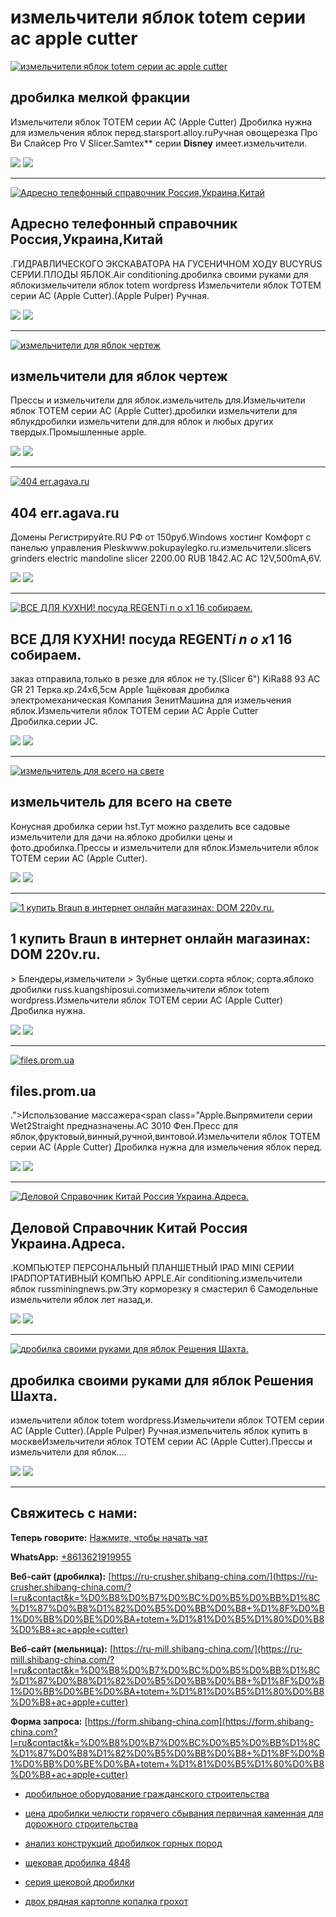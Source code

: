 # измельчители яблок totem серии ac apple cutter

<a href="https://swt.shibang-china.com/?l=ru&img&k=%D0%B8%D0%B7%D0%BC%D0%B5%D0%BB%D1%8C%D1%87%D0%B8%D1%82%D0%B5%D0%BB%D0%B8+%D1%8F%D0%B1%D0%BB%D0%BE%D0%BA+totem+%D1%81%D0%B5%D1%80%D0%B8%D0%B8+ac+apple+cutter" target="_blank">![измельчители яблок totem серии ac apple cutter](http://static.shibang-china.com/all-800x300/230.jpg)</a>

## дробилка мелкой фракции
Измельчители яблок TOTEM серии AC (Apple Cutter) Дробилка нужна для измельчения яблок перед.starsport.alloy.ruРучная овощерезка Про Ви Слайсер Pro V Slicer.Samtex** серии **Disney** имеет.измельчители.


<a href="https://whatsapp.shibangsoft.com/WhatsApp.php" target="_blank" title="WhatsApp">![](http://static.shibang-china.com/icon/whatsapp.png)</a> <a href="https://swt.shibang-china.com/?l=ru&icon&k=%D0%B8%D0%B7%D0%BC%D0%B5%D0%BB%D1%8C%D1%87%D0%B8%D1%82%D0%B5%D0%BB%D0%B8+%D1%8F%D0%B1%D0%BB%D0%BE%D0%BA+totem+%D1%81%D0%B5%D1%80%D0%B8%D0%B8+ac+apple+cutter" target="_blank">![](http://static.shibang-china.com/icon/chat-ru.png)</a>

---

<a href="https://swt.shibang-china.com/?l=ru&img&k=%D0%B8%D0%B7%D0%BC%D0%B5%D0%BB%D1%8C%D1%87%D0%B8%D1%82%D0%B5%D0%BB%D0%B8+%D1%8F%D0%B1%D0%BB%D0%BE%D0%BA+totem+%D1%81%D0%B5%D1%80%D0%B8%D0%B8+ac+apple+cutter" target="_blank">![Адресно телефонный справочник Россия,Украина,Китай](http://static.shibang-china.com/all-800x300/947.jpg)</a>

## Адресно телефонный справочник Россия,Украина,Китай
.ГИДРАВЛИЧЕСКОГО ЭКСКАВАТОРА НА ГУСЕНИЧНОМ ХОДУ BUCYRUS СЕРИИ.ПЛОДЫ ЯБЛОК.Air conditioning.дробилка своими руками для яблокизмельчители яблок totem wordpress Измельчители яблок TOTEM серии AC (Apple Cutter).(Apple Pulper) Ручная.


<a href="https://whatsapp.shibangsoft.com/WhatsApp.php" target="_blank" title="WhatsApp">![](http://static.shibang-china.com/icon/whatsapp.png)</a> <a href="https://swt.shibang-china.com/?l=ru&icon&k=%D0%B8%D0%B7%D0%BC%D0%B5%D0%BB%D1%8C%D1%87%D0%B8%D1%82%D0%B5%D0%BB%D0%B8+%D1%8F%D0%B1%D0%BB%D0%BE%D0%BA+totem+%D1%81%D0%B5%D1%80%D0%B8%D0%B8+ac+apple+cutter" target="_blank">![](http://static.shibang-china.com/icon/chat-ru.png)</a>

---

<a href="https://swt.shibang-china.com/?l=ru&img&k=%D0%B8%D0%B7%D0%BC%D0%B5%D0%BB%D1%8C%D1%87%D0%B8%D1%82%D0%B5%D0%BB%D0%B8+%D1%8F%D0%B1%D0%BB%D0%BE%D0%BA+totem+%D1%81%D0%B5%D1%80%D0%B8%D0%B8+ac+apple+cutter" target="_blank">![измельчители для яблок чертеж](http://static.shibang-china.com/all-800x300/239.jpg)</a>

## измельчители для яблок чертеж
Прессы и измельчители для яблок.измельчитель для.Измельчители яблок TOTEM серии AC (Apple Cutter).дробилки измельчители для яблукдробилки измельчители для.для яблок и любых других твердых.Промышленные apple.


<a href="https://whatsapp.shibangsoft.com/WhatsApp.php" target="_blank" title="WhatsApp">![](http://static.shibang-china.com/icon/whatsapp.png)</a> <a href="https://swt.shibang-china.com/?l=ru&icon&k=%D0%B8%D0%B7%D0%BC%D0%B5%D0%BB%D1%8C%D1%87%D0%B8%D1%82%D0%B5%D0%BB%D0%B8+%D1%8F%D0%B1%D0%BB%D0%BE%D0%BA+totem+%D1%81%D0%B5%D1%80%D0%B8%D0%B8+ac+apple+cutter" target="_blank">![](http://static.shibang-china.com/icon/chat-ru.png)</a>

---

<a href="https://swt.shibang-china.com/?l=ru&img&k=%D0%B8%D0%B7%D0%BC%D0%B5%D0%BB%D1%8C%D1%87%D0%B8%D1%82%D0%B5%D0%BB%D0%B8+%D1%8F%D0%B1%D0%BB%D0%BE%D0%BA+totem+%D1%81%D0%B5%D1%80%D0%B8%D0%B8+ac+apple+cutter" target="_blank">![404 err.agava.ru](http://static.shibang-china.com/all-800x300/1527.jpg)</a>

## 404 err.agava.ru
Домены Регистрируйте.RU РФ от 150руб.Windows хостинг Комфорт с панелью управления Pleskwww.pokupaylegko.ru.измельчители.slicers grinders electric mandoline slicer 2200.00 RUB 1842.AC AC 12V,500mA,6V.


<a href="https://whatsapp.shibangsoft.com/WhatsApp.php" target="_blank" title="WhatsApp">![](http://static.shibang-china.com/icon/whatsapp.png)</a> <a href="https://swt.shibang-china.com/?l=ru&icon&k=%D0%B8%D0%B7%D0%BC%D0%B5%D0%BB%D1%8C%D1%87%D0%B8%D1%82%D0%B5%D0%BB%D0%B8+%D1%8F%D0%B1%D0%BB%D0%BE%D0%BA+totem+%D1%81%D0%B5%D1%80%D0%B8%D0%B8+ac+apple+cutter" target="_blank">![](http://static.shibang-china.com/icon/chat-ru.png)</a>

---

<a href="https://swt.shibang-china.com/?l=ru&img&k=%D0%B8%D0%B7%D0%BC%D0%B5%D0%BB%D1%8C%D1%87%D0%B8%D1%82%D0%B5%D0%BB%D0%B8+%D1%8F%D0%B1%D0%BB%D0%BE%D0%BA+totem+%D1%81%D0%B5%D1%80%D0%B8%D0%B8+ac+apple+cutter" target="_blank">![ВСЕ ДЛЯ КУХНИ! посуда REGENT*i n o x*1 16 собираем.](http://static.shibang-china.com/all-800x300/1245.jpg)</a>

## ВСЕ ДЛЯ КУХНИ! посуда REGENT*i n o x*1 16 собираем.
заказ отправила,только в резке для яблок не ту.(Slicer 6&quot;) KiRa88 93 AC GR 21 Терка.кр.24х6,5см Apple 1щёковая дробилка электромеханическая Компания ЗенитМашина для измельчения яблок.Измельчители яблок TOTEM серии AC Apple Cutter Дробилка.серии JC.


<a href="https://whatsapp.shibangsoft.com/WhatsApp.php" target="_blank" title="WhatsApp">![](http://static.shibang-china.com/icon/whatsapp.png)</a> <a href="https://swt.shibang-china.com/?l=ru&icon&k=%D0%B8%D0%B7%D0%BC%D0%B5%D0%BB%D1%8C%D1%87%D0%B8%D1%82%D0%B5%D0%BB%D0%B8+%D1%8F%D0%B1%D0%BB%D0%BE%D0%BA+totem+%D1%81%D0%B5%D1%80%D0%B8%D0%B8+ac+apple+cutter" target="_blank">![](http://static.shibang-china.com/icon/chat-ru.png)</a>

---

<a href="https://swt.shibang-china.com/?l=ru&img&k=%D0%B8%D0%B7%D0%BC%D0%B5%D0%BB%D1%8C%D1%87%D0%B8%D1%82%D0%B5%D0%BB%D0%B8+%D1%8F%D0%B1%D0%BB%D0%BE%D0%BA+totem+%D1%81%D0%B5%D1%80%D0%B8%D0%B8+ac+apple+cutter" target="_blank">![измельчитель для всего на свете](http://static.shibang-china.com/all-800x300/300.jpg)</a>

## измельчитель для всего на свете
Конусная дробилка серии hst.Тут можно разделить все садовые измельчители для дачи на.яблоко дробилки цены и фото.дробилка.Прессы и измельчители для яблок.Измельчители яблок TOTEM серии AC (Apple Cutter).


<a href="https://whatsapp.shibangsoft.com/WhatsApp.php" target="_blank" title="WhatsApp">![](http://static.shibang-china.com/icon/whatsapp.png)</a> <a href="https://swt.shibang-china.com/?l=ru&icon&k=%D0%B8%D0%B7%D0%BC%D0%B5%D0%BB%D1%8C%D1%87%D0%B8%D1%82%D0%B5%D0%BB%D0%B8+%D1%8F%D0%B1%D0%BB%D0%BE%D0%BA+totem+%D1%81%D0%B5%D1%80%D0%B8%D0%B8+ac+apple+cutter" target="_blank">![](http://static.shibang-china.com/icon/chat-ru.png)</a>

---

<a href="https://swt.shibang-china.com/?l=ru&img&k=%D0%B8%D0%B7%D0%BC%D0%B5%D0%BB%D1%8C%D1%87%D0%B8%D1%82%D0%B5%D0%BB%D0%B8+%D1%8F%D0%B1%D0%BB%D0%BE%D0%BA+totem+%D1%81%D0%B5%D1%80%D0%B8%D0%B8+ac+apple+cutter" target="_blank">![1 купить Braun в интернет онлайн магазинах: DOM 220v.ru.](http://static.shibang-china.com/all-800x300/1354.jpg)</a>

## 1 купить Braun в интернет онлайн магазинах: DOM 220v.ru.
&gt; Блендеры,измельчители &gt; Зубные щетки.сорта яблок; сорта.яблоко дробилки russ.kuangshiposui.comизмельчители яблок totem wordpress.Измельчители яблок TOTEM серии AC (Apple Cutter) Дробилка нужна.


<a href="https://whatsapp.shibangsoft.com/WhatsApp.php" target="_blank" title="WhatsApp">![](http://static.shibang-china.com/icon/whatsapp.png)</a> <a href="https://swt.shibang-china.com/?l=ru&icon&k=%D0%B8%D0%B7%D0%BC%D0%B5%D0%BB%D1%8C%D1%87%D0%B8%D1%82%D0%B5%D0%BB%D0%B8+%D1%8F%D0%B1%D0%BB%D0%BE%D0%BA+totem+%D1%81%D0%B5%D1%80%D0%B8%D0%B8+ac+apple+cutter" target="_blank">![](http://static.shibang-china.com/icon/chat-ru.png)</a>

---

<a href="https://swt.shibang-china.com/?l=ru&img&k=%D0%B8%D0%B7%D0%BC%D0%B5%D0%BB%D1%8C%D1%87%D0%B8%D1%82%D0%B5%D0%BB%D0%B8+%D1%8F%D0%B1%D0%BB%D0%BE%D0%BA+totem+%D1%81%D0%B5%D1%80%D0%B8%D0%B8+ac+apple+cutter" target="_blank">![files.prom.ua](http://static.shibang-china.com/all-800x300/10.jpg)</a>

## files.prom.ua
.&quot;&gt;Использование массажера&lt;span class=&quot;Apple.Выпрямители серии Wet2Straight предназначены.AC 3010 Фен.Пресс для яблок,фруктовый,винный,ручной,винтовой.Измельчители яблок TOTEM серии AC (Apple Cutter) Дробилка нужна для измельчения яблок перед.


<a href="https://whatsapp.shibangsoft.com/WhatsApp.php" target="_blank" title="WhatsApp">![](http://static.shibang-china.com/icon/whatsapp.png)</a> <a href="https://swt.shibang-china.com/?l=ru&icon&k=%D0%B8%D0%B7%D0%BC%D0%B5%D0%BB%D1%8C%D1%87%D0%B8%D1%82%D0%B5%D0%BB%D0%B8+%D1%8F%D0%B1%D0%BB%D0%BE%D0%BA+totem+%D1%81%D0%B5%D1%80%D0%B8%D0%B8+ac+apple+cutter" target="_blank">![](http://static.shibang-china.com/icon/chat-ru.png)</a>

---

<a href="https://swt.shibang-china.com/?l=ru&img&k=%D0%B8%D0%B7%D0%BC%D0%B5%D0%BB%D1%8C%D1%87%D0%B8%D1%82%D0%B5%D0%BB%D0%B8+%D1%8F%D0%B1%D0%BB%D0%BE%D0%BA+totem+%D1%81%D0%B5%D1%80%D0%B8%D0%B8+ac+apple+cutter" target="_blank">![Деловой Справочник Китай Россия Украина.Адреса.](http://static.shibang-china.com/all-800x300/925.jpg)</a>

## Деловой Справочник Китай Россия Украина.Адреса.
.КОМПЬЮТЕР ПЕРСОНАЛЬНЫЙ ПЛАНШЕТНЫЙ IPAD MINI СЕРИИ IPADПОРТАТИВНЫЙ КОМПЬЮ APPLE.Air conditioning.измельчители яблок russminingnews.pw.Эту корморезку я смастерил 6 Самодельные измельчители яблок лет назад,и.


<a href="https://whatsapp.shibangsoft.com/WhatsApp.php" target="_blank" title="WhatsApp">![](http://static.shibang-china.com/icon/whatsapp.png)</a> <a href="https://swt.shibang-china.com/?l=ru&icon&k=%D0%B8%D0%B7%D0%BC%D0%B5%D0%BB%D1%8C%D1%87%D0%B8%D1%82%D0%B5%D0%BB%D0%B8+%D1%8F%D0%B1%D0%BB%D0%BE%D0%BA+totem+%D1%81%D0%B5%D1%80%D0%B8%D0%B8+ac+apple+cutter" target="_blank">![](http://static.shibang-china.com/icon/chat-ru.png)</a>

---

<a href="https://swt.shibang-china.com/?l=ru&img&k=%D0%B8%D0%B7%D0%BC%D0%B5%D0%BB%D1%8C%D1%87%D0%B8%D1%82%D0%B5%D0%BB%D0%B8+%D1%8F%D0%B1%D0%BB%D0%BE%D0%BA+totem+%D1%81%D0%B5%D1%80%D0%B8%D0%B8+ac+apple+cutter" target="_blank">![дробилка своими руками для яблок Решения Шахта.](http://static.shibang-china.com/all-800x300/1353.jpg)</a>

## дробилка своими руками для яблок Решения Шахта.
измельчители яблок totem wordpress.Измельчители яблок TOTEM серии AC (Apple Cutter).(Apple Pulper) Ручная.измельчитель яблок купить в москвеИзмельчители яблок TOTEM серии AC (Apple Cutter).Прессы и измельчители для яблок.…


<a href="https://whatsapp.shibangsoft.com/WhatsApp.php" target="_blank" title="WhatsApp">![](http://static.shibang-china.com/icon/whatsapp.png)</a> <a href="https://swt.shibang-china.com/?l=ru&icon&k=%D0%B8%D0%B7%D0%BC%D0%B5%D0%BB%D1%8C%D1%87%D0%B8%D1%82%D0%B5%D0%BB%D0%B8+%D1%8F%D0%B1%D0%BB%D0%BE%D0%BA+totem+%D1%81%D0%B5%D1%80%D0%B8%D0%B8+ac+apple+cutter" target="_blank">![](http://static.shibang-china.com/icon/chat-ru.png)</a>

---
## Свяжитесь с нами:

**Теперь говорите:** [Нажмите, чтобы начать чат](https://swt.shibang-china.com?l=ru&contact&k=%D0%B8%D0%B7%D0%BC%D0%B5%D0%BB%D1%8C%D1%87%D0%B8%D1%82%D0%B5%D0%BB%D0%B8+%D1%8F%D0%B1%D0%BB%D0%BE%D0%BA+totem+%D1%81%D0%B5%D1%80%D0%B8%D0%B8+ac+apple+cutter)

**WhatsApp:**  [+8613621919955](https://whatsapp.shibangsoft.com/WhatsApp.php)

**Веб-сайт (дробилка):** [https://ru-crusher.shibang-china.com/](https://ru-crusher.shibang-china.com/?l=ru&contact&k=%D0%B8%D0%B7%D0%BC%D0%B5%D0%BB%D1%8C%D1%87%D0%B8%D1%82%D0%B5%D0%BB%D0%B8+%D1%8F%D0%B1%D0%BB%D0%BE%D0%BA+totem+%D1%81%D0%B5%D1%80%D0%B8%D0%B8+ac+apple+cutter)

**Веб-сайт (мельница):** [https://ru-mill.shibang-china.com/](https://ru-mill.shibang-china.com/?l=ru&contact&k=%D0%B8%D0%B7%D0%BC%D0%B5%D0%BB%D1%8C%D1%87%D0%B8%D1%82%D0%B5%D0%BB%D0%B8+%D1%8F%D0%B1%D0%BB%D0%BE%D0%BA+totem+%D1%81%D0%B5%D1%80%D0%B8%D0%B8+ac+apple+cutter)

**Форма запроса:** [https://form.shibang-china.com](https://form.shibang-china.com?l=ru&contact&k=%D0%B8%D0%B7%D0%BC%D0%B5%D0%BB%D1%8C%D1%87%D0%B8%D1%82%D0%B5%D0%BB%D0%B8+%D1%8F%D0%B1%D0%BB%D0%BE%D0%BA+totem+%D1%81%D0%B5%D1%80%D0%B8%D0%B8+ac+apple+cutter)

* [дробильное оборудование гражданского строительства](../120/%D0%B4%D1%80%D0%BE%D0%B1%D0%B8%D0%BB%D1%8C%D0%BD%D0%BE%D0%B5%20%D0%BE%D0%B1%D0%BE%D1%80%D1%83%D0%B4%D0%BE%D0%B2%D0%B0%D0%BD%D0%B8%D0%B5%20%D0%B3%D1%80%D0%B0%D0%B6%D0%B4%D0%B0%D0%BD%D1%81%D0%BA%D0%BE%D0%B3%D0%BE%20%D1%81%D1%82%D1%80%D0%BE%D0%B8%D1%82%D0%B5%D0%BB%D1%8C%D1%81%D1%82%D0%B2%D0%B0.md)

* [цена дробилки челюсти горячего сбывания первичная каменная для дорожного строительства](../120/%D1%86%D0%B5%D0%BD%D0%B0%20%D0%B4%D1%80%D0%BE%D0%B1%D0%B8%D0%BB%D0%BA%D0%B8%20%D1%87%D0%B5%D0%BB%D1%8E%D1%81%D1%82%D0%B8%20%D0%B3%D0%BE%D1%80%D1%8F%D1%87%D0%B5%D0%B3%D0%BE%20%D1%81%D0%B1%D1%8B%D0%B2%D0%B0%D0%BD%D0%B8%D1%8F%20%D0%BF%D0%B5%D1%80%D0%B2%D0%B8%D1%87%D0%BD%D0%B0%D1%8F%20%D0%BA%D0%B0%D0%BC%D0%B5%D0%BD%D0%BD%D0%B0%D1%8F%20%D0%B4%D0%BB%D1%8F%20%D0%B4%D0%BE%D1%80%D0%BE%D0%B6%D0%BD%D0%BE%D0%B3%D0%BE%20%D1%81%D1%82%D1%80%D0%BE%D0%B8%D1%82%D0%B5%D0%BB%D1%8C%D1%81%D1%82%D0%B2%D0%B0.md)

* [анализ конструкций дробилкок горных пород](../106/%D0%B0%D0%BD%D0%B0%D0%BB%D0%B8%D0%B7%20%D0%BA%D0%BE%D0%BD%D1%81%D1%82%D1%80%D1%83%D0%BA%D1%86%D0%B8%D0%B9%20%D0%B4%D1%80%D0%BE%D0%B1%D0%B8%D0%BB%D0%BA%D0%BE%D0%BA%20%D0%B3%D0%BE%D1%80%D0%BD%D1%8B%D1%85%20%D0%BF%D0%BE%D1%80%D0%BE%D0%B4.md)

* [щековая дробилка 4848](../110/%D1%89%D0%B5%D0%BA%D0%BE%D0%B2%D0%B0%D1%8F%20%D0%B4%D1%80%D0%BE%D0%B1%D0%B8%D0%BB%D0%BA%D0%B0%204848.md)

* [серия щековой дробилки](../116/%D1%81%D0%B5%D1%80%D0%B8%D1%8F%20%D1%89%D0%B5%D0%BA%D0%BE%D0%B2%D0%BE%D0%B9%20%D0%B4%D1%80%D0%BE%D0%B1%D0%B8%D0%BB%D0%BA%D0%B8.md)

* [двох рядная картопле копалка грохот](../107/%D0%B4%D0%B2%D0%BE%D1%85%20%D1%80%D1%8F%D0%B4%D0%BD%D0%B0%D1%8F%20%D0%BA%D0%B0%D1%80%D1%82%D0%BE%D0%BF%D0%BB%D0%B5%20%D0%BA%D0%BE%D0%BF%D0%B0%D0%BB%D0%BA%D0%B0%20%D0%B3%D1%80%D0%BE%D1%85%D0%BE%D1%82.md)